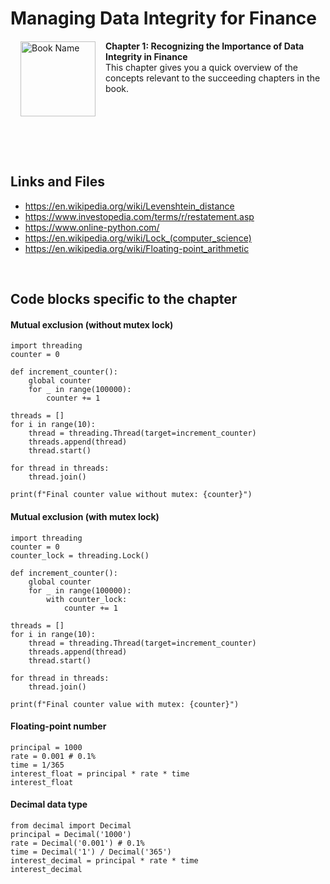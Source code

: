 # Managing Data Integrity for Finance

<a href="https://www.packtpub.com/product/managing-data-integrity-for-finance/9781837630141"><img src="https://content.packt.com/B19758/cover_image_small.jpg" alt="Book Name" height="120px" align="left" style="margin: 0px 15px; border-color: white; border-style: solid; border-width: 1px;"></a>

**Chapter 1: Recognizing the Importance of Data Integrity in Finance** <br />
This chapter gives you a quick overview of the concepts relevant to the succeeding chapters in the book.

<br />
<br />
<br />
<br />
<br />

## Links and Files

- https://en.wikipedia.org/wiki/Levenshtein_distance
- https://www.investopedia.com/terms/r/restatement.asp
- https://www.online-python.com/
- https://en.wikipedia.org/wiki/Lock_(computer_science)
- https://en.wikipedia.org/wiki/Floating-point_arithmetic

<br />

## Code blocks specific to the chapter

#### Mutual exclusion (without mutex lock)
```
import threading
counter = 0
 
def increment_counter():
    global counter
    for _ in range(100000):
        counter += 1
 
threads = []
for i in range(10):
    thread = threading.Thread(target=increment_counter)
    threads.append(thread)
    thread.start()
 
for thread in threads:
    thread.join()
 
print(f"Final counter value without mutex: {counter}")
```

#### Mutual exclusion (with mutex lock)
```
import threading
counter = 0
counter_lock = threading.Lock()
 
def increment_counter():
    global counter
    for _ in range(100000):
        with counter_lock:
            counter += 1
 
threads = []
for i in range(10):
    thread = threading.Thread(target=increment_counter)
    threads.append(thread)
    thread.start()
 
for thread in threads:
    thread.join()
 
print(f"Final counter value with mutex: {counter}")
```

#### Floating-point number
```
principal = 1000
rate = 0.001 # 0.1%
time = 1/365
interest_float = principal * rate * time
interest_float
```

#### Decimal data type
```
from decimal import Decimal
principal = Decimal('1000')
rate = Decimal('0.001') # 0.1%
time = Decimal('1') / Decimal('365')
interest_decimal = principal * rate * time
interest_decimal
```

